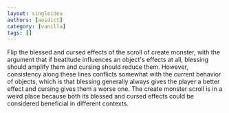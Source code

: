 ```yaml
---
layout: singleidea
authors: [aosdict]
category: [vanilla]
tags: []
---
```

Flip the blessed and cursed effects of the scroll of create monster, with the argument that if beatitude influences an object's effects at all, blessing should amplify them and cursing should reduce them. However, consistency along these lines conflicts somewhat with the current behavior of objects, which is that blessing generally always gives the player a better effect and cursing gives them a worse one. The create monster scroll is in a weird place because both its blessed and cursed effects could be considered beneficial in different contexts.
